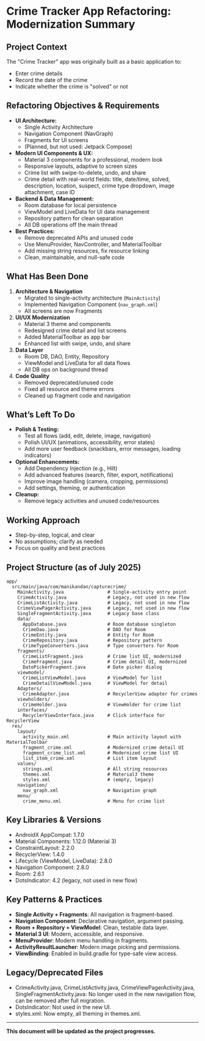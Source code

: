 # Crime Tracker App Refactoring: Modernization Summary

## Project Context
The "Crime Tracker" app was originally built as a basic application to:
- Enter crime details
- Record the date of the crime
- Indicate whether the crime is "solved" or not

## Refactoring Objectives & Requirements
- **UI Architecture:**
  - Single Activity Architecture
  - Navigation Component (NavGraph)
  - Fragments for UI screens
  - (Planned, but not used: Jetpack Compose)
- **Modern UI Components & UX:**
  - Material 3 components for a professional, modern look
  - Responsive layouts, adaptive to screen sizes
  - Crime list with swipe-to-delete, undo, and share
  - Crime detail with real-world fields: title, date/time, solved, description, location, suspect, crime type dropdown, image attachment, case ID
- **Backend & Data Management:**
  - Room database for local persistence
  - ViewModel and LiveData for UI data management
  - Repository pattern for clean separation
  - All DB operations off the main thread
- **Best Practices:**
  - Remove deprecated APIs and unused code
  - Use MenuProvider, NavController, and MaterialToolbar
  - Add missing string resources, fix resource linking
  - Clean, maintainable, and null-safe code

## What Has Been Done
1. **Architecture & Navigation**
   - Migrated to single-activity architecture (`MainActivity`)
   - Implemented Navigation Component (`nav_graph.xml`)
   - All screens are now Fragments
2. **UI/UX Modernization**
   - Material 3 theme and components
   - Redesigned crime detail and list screens
   - Added MaterialToolbar as app bar
   - Enhanced list with swipe, undo, and share
3. **Data Layer**
   - Room DB, DAO, Entity, Repository
   - ViewModel and LiveData for all data flows
   - All DB ops on background thread
4. **Code Quality**
   - Removed deprecated/unused code
   - Fixed all resource and theme errors
   - Cleaned up fragment code and navigation

## What’s Left To Do
- **Polish & Testing:**
  - Test all flows (add, edit, delete, image, navigation)
  - Polish UI/UX (animations, accessibility, error states)
  - Add more user feedback (snackbars, error messages, loading indicators)
- **Optional Enhancements:**
  - Add Dependency Injection (e.g., Hilt)
  - Add advanced features (search, filter, export, notifications)
  - Improve image handling (camera, cropping, permissions)
  - Add settings, theming, or authentication
- **Cleanup:**
  - Remove legacy activities and unused code/resources

## Working Approach
- Step-by-step, logical, and clear
- No assumptions; clarify as needed
- Focus on quality and best practices

## Project Structure (as of July 2025)

```
app/
  src/main/java/com/manikandan/capturecrime/
    MainActivity.java                # Single-activity entry point
    CrimeActivity.java               # Legacy, not used in new flow
    CrimeListActivity.java           # Legacy, not used in new flow
    CrimeViewPagerActivity.java      # Legacy, not used in new flow
    SingleFragmentActivity.java      # Legacy base class
    data/
      AppDatabase.java               # Room database singleton
      CrimeDao.java                  # DAO for Room
      CrimeEntity.java               # Entity for Room
      CrimeRepository.java           # Repository pattern
      CrimeTypeConverters.java       # Type converters for Room
    fragments/
      CrimeListFragment.java         # Crime list UI, modernized
      CrimeFragment.java             # Crime detail UI, modernized
      DatePickerFragment.java        # Date picker dialog
    viewmodel/
      CrimeListViewModel.java        # ViewModel for list
      CrimeDetailViewModel.java      # ViewModel for detail
    Adapters/
      CrimeAdapter.java              # RecyclerView adapter for crimes
    viewholders/
      CrimeHolder.java               # ViewHolder for crime list
    interfaces/
      RecyclerViewInterface.java     # Click interface for RecyclerView
  res/
    layout/
      activity_main.xml              # Main activity layout with MaterialToolbar
      fragment_crime.xml             # Modernized crime detail UI
      fragment_crime_list.xml        # Modernized crime list UI
      list_item_crime.xml            # List item layout
    values/
      strings.xml                    # All string resources
      themes.xml                     # Material3 theme
      styles.xml                     # (empty, legacy)
    navigation/
      nav_graph.xml                  # Navigation graph
    menu/
      crime_menu.xml                 # Menu for crime list
```

## Key Libraries & Versions
- AndroidX AppCompat: 1.7.0
- Material Components: 1.12.0 (Material 3)
- ConstraintLayout: 2.2.0
- RecyclerView: 1.4.0
- Lifecycle (ViewModel, LiveData): 2.8.0
- Navigation Component: 2.8.0
- Room: 2.6.1
- DotsIndicator: 4.2 (legacy, not used in new flow)

## Key Patterns & Practices
- **Single Activity + Fragments**: All navigation is fragment-based.
- **Navigation Component**: Declarative navigation, argument passing.
- **Room + Repository + ViewModel**: Clean, testable data layer.
- **Material 3 UI**: Modern, accessible, and responsive.
- **MenuProvider**: Modern menu handling in fragments.
- **ActivityResultLauncher**: Modern image picking and permissions.
- **ViewBinding**: Enabled in build.gradle for type-safe view access.

## Legacy/Deprecated Files
- CrimeActivity.java, CrimeListActivity.java, CrimeViewPagerActivity.java, SingleFragmentActivity.java: No longer used in the new navigation flow, can be removed after full migration.
- DotsIndicator: Not used in the new UI.
- styles.xml: Now empty, all theming in themes.xml.

---

**This document will be updated as the project progresses.**

